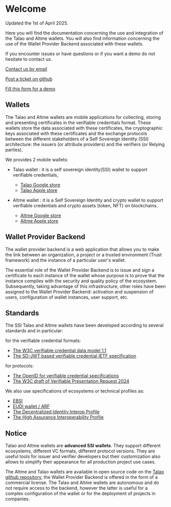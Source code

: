 # Welcome

Updated the 1st of April 2025.

Here you will find the documentation concerning the use and integration of the Talao and Altme wallets. You will also find information concerning the use of the Wallet Provider Backend associated with these wallets.

If you encounter issues or have questions or if you want a demo do not hesitate to contact us.

[Contact us by email](mailto:contact@talao.io)

[Post a ticket on github](https://github.com/TalaoDAO/AltMe/issues)

[Fill this form for a demo](https://qhf0siml406.typeform.com/to/PdULRDIV?typeform-source=talao.io)

## Wallets

The Talao and Altme wallets are mobile applications for collecting, storing and presenting certificates in the verifiable credentials format. These wallets store the data associated with these certificates, the cryptographic keys associated with these certificates and the exchange protocols between the different stakeholders of a Self Sovereign Identity (SSI) architecture: the issuers (or attribute providers) and the verifiers (or Relying parties).

We provides 2 mobile wallets:

- Talao wallet : it is a self sovereign identity(SSI) wallet to support verifiable credentials,

  - [Talao Google store](https://play.google.com/store/apps/details?id=co.talao.wallet)
  - [Talao Apple store](https://apps.apple.com/fr/app/talao-wallet/id1582183266?platform=iphone)

- Altme wallet : it is a Self Sovereign Identity and crypto wallet to support verifiable credentials and crypto assets (token, NFT) on blockchains.

  - [Altme Google store](https://play.google.com/store/apps/details?id=co.altme.alt.me.altme&hl=en-US&pli=1)
  - [Altme Apple store](https://apps.apple.com/fr/app/altme-wallet/id1633216869)

## Wallet Provider Backend

The wallet provider backend is a web application that allows you to make the link between an organization, a project or a trusted environment (Trust framework) and the instance of a particular user's wallet.

The essential role of the Wallet Provider Backend is to issue and sign a certificate to each instance of the wallet whose purpose is to prove that the instance complies with the security and quality policy of the ecosystem. Subsequently, taking advantage of this infrastructure, other roles have been assigned to the Wallet Provider Backend: activation and suspension of users, configuration of wallet instances, user support, etc.

## Standards

The SSI Talao and Altme wallets have been developed according to several standards and in particular:

for the verifiable credential formats:

- [The W3C verifiable credential data model 1.1](https://www.w3.org/TR/vc-data-model/)
- [The SD-JWT based verifiable credential IETF specification](https://www.ietf.org/archive/id/draft-ietf-oauth-sd-jwt-vc-01.html)

for protocols:

- [The OpenID for verifiable credential specifications](https://openid.net/sg/openid4vc/)
- [The W3C draft of Verifiable Presentation Request 2024](https://w3c-ccg.github.io/vp-request-spec/)

We also use specifications of ecosystems or technical profiles as:

- [EBSI](https://ec.europa.eu/digital-building-blocks/sites/display/EBSI/Home)
- [EUDI wallet / ARF](https://eu-digital-identity-wallet.github.io/eudi-doc-architecture-and-reference-framework/1.1.0/arf/)
- [The Decentralized Identity Interop Profile](https://dutchblockchaincoalition.org/en/bouwstenen-2/diip-2)
- [The High Assurance Interoperability Profile](https://openid.net/specs/openid4vc-high-assurance-interoperability-profile-sd-jwt-vc-1_0.html)

## Notice

Talao and Altme wallets are **advanced SSI wallets**. They support different ecosystems, different VC formats, different protocol versions. They are useful tools for issuer and verifier developers but their customization also allows to simplify their appearance for all production project use cases.

The Altme and Talao wallets are available in open source code on the [Talao github repository](https://github.com/TalaoDAO/AltMe), the Wallet Provider Backend is offered in the form of a commercial license. The Talao and Altme wallets are autonomous and do not require access to the backend, however the latter is useful for a complex configuration of the wallet or for the deployment of projects in companies.
